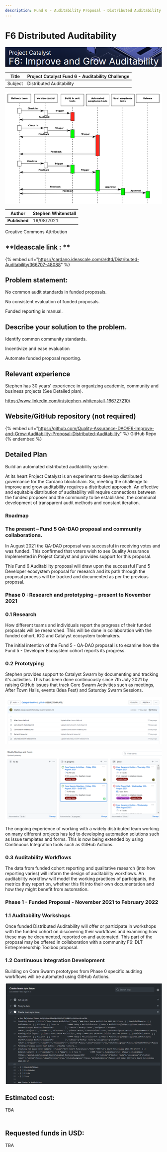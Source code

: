 ```yaml
---
description: Fund 6 - Auditability Proposal - Distributed Auditability
---
```


# F6 Distributed Auditability

![](../../.gitbook/assets/2021-08-30-1-.png)

| Title   | Project Catalyst Fund 6 - Auditability Challenge |
| ------- | ------------------------------------------------ |
| Subject | Distributed Auditability                         |

![Continuous delivery - Wikimedia Commons](<../../.gitbook/assets/0 (1).png>)

| **Author**    | Stephen Whitenstall |
| ------------- | ------------------- |
| **Published** | 19/08/2021          |

Creative Commons Attribution

## \*\*Ideascale link : \*\*

{% embed url="https://cardano.ideascale.com/a/dtd/Distributed-Auditability/366707-48088" %}

## **Problem statement:**

No common audit standards in funded proposals.

No consistent evaluation of funded proposals.

Funded reporting is manual.

## **Describe your solution to the problem.**

Identify common community standards.

Incentivize and ease evaluation

Automate funded proposal reporting.

## **Relevant experience**

Stephen has 30 years' experience in organizing academic, community and business projects (See Detailed plan).

https://www.linkedin.com/in/stephen-whitenstall-166727210/

## **Website/GitHub repository (not required)**

{% embed url="https://github.com/Quality-Assurance-DAO/F6-Improve-and-Grow-Auditability-Proposal-Distributed-Auditability" %}
GitHub Repo
{% endembed %}

## **Detailed Plan**

Build an automated distributed auditability system.

At its heart Project Catalyst is an experiment to develop distributed governance for the Cardano blockchain. So, meeting the challenge to improve and grow auditability requires a distributed approach. An effective and equitable distribution of auditability will require connections between the funded proposer and the community to be established, the communal development of transparent audit methods and constant iteration.

### Roadmap

### The present – Fund 5 QA-DAO proposal and community collaborations.

In August 2021 the QA-DAO proposal was successful in receiving votes and was funded. This confirmed that voters wish to see Quality Assurance Implemented in Project Catalyst and provides support for this proposal.

This Fund 6 Auditability proposal will draw upon the successful Fund 5 Developer ecosystem proposal for research and its path through the proposal process will be tracked and documented as per the previous proposal.

### Phase 0 : Research and prototyping – present to November 2021

### 0.1 Research

How different teams and individuals report the progress of their funded proposals will be researched. This will be done in collaboration with the funded cohort, IOG and Catalyst ecosystem toolmakers.

The initial intention of the Fund 5 - QA-DAO proposal is to examine how the Fund 5 - Developer Ecosystem cohort reports its progress.

### 0.2 Prototyping

Stephen provides support to Catalyst Swarm by documenting and tracking it's activities. This has been done continuously since 7th July 2021 by raising GitHub issues that track Core Swarm Activities such as meetings, After Town Halls, events (Idea Fest) and Saturday Swarm Sessions.

![Catalyst-Swarm Issue Templates](../../.gitbook/assets/2021-08-21-2-.png)

![Catalyst-Swarm Project Board](../../.gitbook/assets/2021-08-21-3-.png)

The ongoing experience of working with a widely distributed team working on many different projects has led to developing automation solutions such as Issue templates and forms. This is now being extended by using Continuous Integration tools such as GitHub Actions.

### 0.3 Auditability Workflows

The data from funded cohort reporting and qualitative research (into how reporting varies) will inform the design of auditability workflows. An auditability workflow will model the working practices of participants, the metrics they report on, whether this fit into their own documentation and how they might benefit from automation.

### Phase 1 - Funded Proposal - November 2021 to February 2022

### 1.1 Auditability Workshops

Once funded Distributed Auditability will offer or participate in workshops with the funded cohort on discovering their workflows and examining how these may be documented, reported on and automated. This part of the proposal may be offered in collaboration with a community F6: DLT Entrepreneurship Toolbox proposal.

### 1.2 Continuous Integration Development

Building on Core Swarm prototypes from Phase 0 specific auditing workflows will be automated using GitHub Actions.

![Example of a GitHub Action automation of Team Activities Documentation](../../.gitbook/assets/2021-08-21-1-.png)

## **Estimated cost**:

TBA

\
**Requested funds in USD:**
---------------------------

TBA
